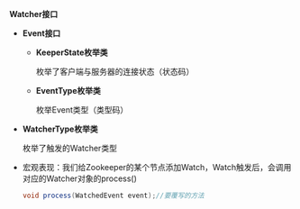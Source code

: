 **Watcher接口**

* **Event接口**

  * **KeeperState枚举类**

    枚举了客户端与服务器的连接状态（状态码）

  * **EventType枚举类**

    枚举Event类型（类型码）

* **WatcherType枚举类**

  枚举了触发的Watcher类型

* 宏观表现：我们给Zookeeper的某个节点添加Watch，Watch触发后，会调用对应的Watcher对象的process()

  ```java
  void process(WatchedEvent event);//要覆写的方法
  ```

